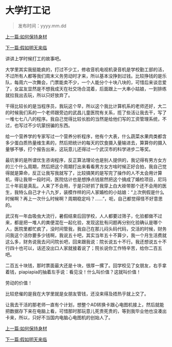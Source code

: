 # 大学打工记

> 发布时间：yyyy.mm.dd

[上一篇:如何保持身材](/social/article93)  

[下一篇:假如明天来临](/social/article95)   

讲讲上学时候打工的故事吧。   

大学里其实我挺能疯的，打过不少工，修收音机电视机录音机是学校勤工部的活，不过所有人都等我们周末义务劳动时才来，所以基本没挣到过钱。比较挣钱的是乐队，每周六一次舞会，门票能卖不少，一个人能分个十块八块的，可惜后来谈恋爱了，女盆友显然是不想我成天在社交场合混着，后面跟上一大串小姑娘，一到排练就拉我出去玩，所以只好放弃了。   

干得比较长的是当程序员，我玩这个早，所以这个我比计算机系的老师还好，大二的时候我们系的一个老师跟旁边的武昌儿童医院有关系，揽了些活让我去干，写了一堆七七八八的程序。我自己觉得比较长脸的当然是给他们写的工资管理系统，不过，也写过不少坑蒙拐骗的东西。  

 给一个营养学的专家写过一个营养分析程序，他有个大表，什么蔬菜水果肉类都含多少蛋白质热量维生素的，然后把统计的每天的饮食摄入量输进去，算算你的摄入量够不够，打个报告出来，这玩意儿还得过一个武汉市的科学进步二等奖。   

最坑爹的是所谓优生咨询程序，反正算法理论也是别人提供的，我记得有男方女方的三个什么周期，然后把这个周期打出来看看男方女方啥时候正好合拍，我自己觉得就是算命，反正让我写我就写了，比较搞笑的是写完了操作的人不太会用计算机，得让我带一段时间，医院估计也是想挣点钱居然把这个搞成了婚检项目，尼玛三十年前是真乱。人来了不会用，于是只好抓了我穿上白大褂带那个还不会用的医生，我特么自己才十八九岁，装模作样的问人家婚检的小姑娘：“上次例假是什么时候啊？再上一次什么时候啊？周期稳定吗？……”，呃，自己都觉得怪不好意思的。   

武汉有一年血吸虫大流行，暑假结束后回学校，人人都要过筛子，化验都做不过来，都是把一堆人的粪便混在一起化验，发现这批有问题再分别化验确认是哪个人，医院里都忙疯了，没时间管我，我自己在那儿闷头码代码，交活的时候，财务问我这个活你要多少钱啊，我说五十吧，其实当年五十不算少，我一个月生活费就这么多，财务说我去问问院长吧，回来跟我说：院长说五十不行。我还想说五十不行四十也可以，话还没出口人家就接着说了；院长说你工作特辛苦，给你二百五吧。  

二百五十块钱，那时票面最大还是十块，很厚一摞了。回学校见了女朋友，右手拿着钱，piapiapia的抽着左手说：看见没！什么叫价值？这就叫价值！   

劳动的价值！  

比较悲催的是我在大学里就是女朋友管钱，还没来得及捂热乎就上交了。  

让我去干活的那老师一直有个计划，想整个AD转换卡跟心电图机接上，然后就能把数据存下来在电脑上看，可惜那时那玩意儿死贵死贵的，等到我毕业他也没凑出卡来，所以，只好不当国内电脑心电图机的创始人了。

[上一篇:如何保持身材](/social/article93)  

[下一篇:假如明天来临](/social/article95)   